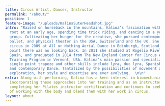 ```yaml
---
title: Circus Artist, Dancer, Instructor
permalink: "/about/"
position: 1
feature-image: "/uploads/KalinaSuterHeadshot.jpg"
intro: "Raised on horseback in the mountains, Kalina’s fascination with movement took
  root at an early age, spending time trick riding, and dancing in a youth performance
  group. Cultivating her hunger for the creative, she pursued contemporary dance,
  ballet, and physical theater in the USA, Switzerland and the UK. She discovered
  circus in 2009 at All or Nothing Aerial Dance in Edinburgh, Scotland from which
  point there was no looking back. In 2011 she studied at Rogelio Rivel in Barcelona,
  Spain, and graduated in 2014 from The New England Center for Circus Arts Professional
  Training Program in Vermont, USA. Kalina’s main passion and specialization is in
  single point trapeze and other skills include lyra, duo lyra, Spanish web, fabric,
  and contemporary Dance. Tantalized by the possibilities of movement and technical
  exploration, her style and expertise are ever evolving.  \n\n"
extra: Along with performing, Kalina has a keen interest in biomechanics and Ideokinesis,
  incorporating these approaches into her training and as an instructor. She is currently
  completing her Pilates instructor certification and continues to seek out new ways
  of working with the body and blend them with her work in circus.
layout: about
---
```


